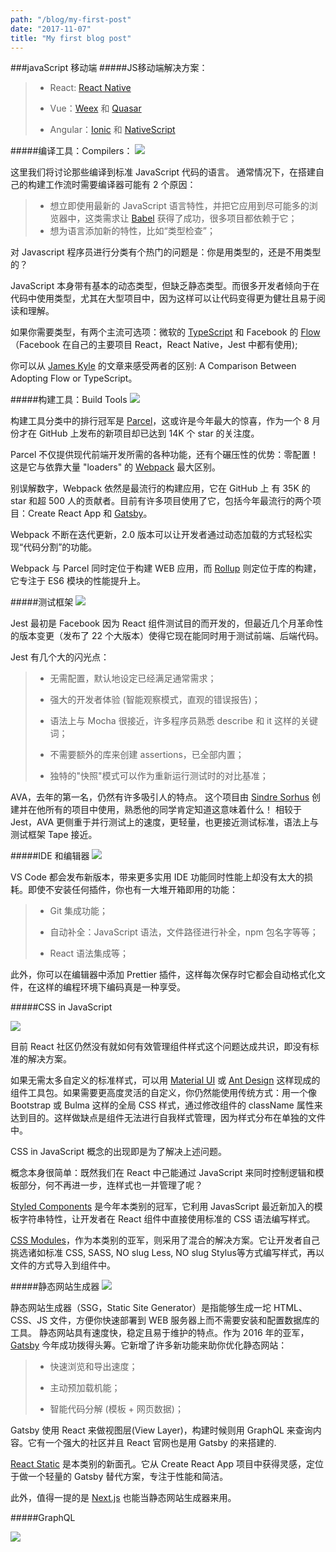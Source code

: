 ```yaml
---
path: "/blog/my-first-post"
date: "2017-11-07"
title: "My first blog post"
---
```


###javaScript 移动端
#####JS移动端解决方案：
>- React: [React Native](https://reactnative.cn/)
>
>- Vue：[Weex](https://weex.apache.org/) 和 [Quasar](http://quasar-framework.org/)
>
>- Angular：[Ionic](https://ionicframework.com/) 和 [NativeScript](https://www.nativescript.org/)
>

#####编译工具：Compilers：
![](https://user-gold-cdn.xitu.io/2018/1/20/16113a2fe2cf2e30?imageslim)

这里我们将讨论那些编译到标准 JavaScript 代码的语言。
通常情况下，在搭建自己的构建工作流时需要编译器可能有 2 个原因：
>- 想立即使用最新的 JavaScript 语言特性，并把它应用到尽可能多的浏览器中，这类需求让 [Babel](https://babeljs.io/) 获得了成功，很多项目都依赖于它；
>- 想为语言添加新的特性，比如“类型检查”；

对 Javascript 程序员进行分类有个热门的问题是：你是用类型的，还是不用类型的？

JavaScript 本身带有基本的动态类型，但缺乏静态类型。而很多开发者倾向于在代码中使用类型，尤其在大型项目中，因为这样可以让代码变得更为健壮且易于阅读和理解。

如果你需要类型，有两个主流可选项：微软的 [TypeScript](http://www.typescriptlang.org/) 和 Facebook 的 [Flow](https://flow.org/)（Facebook 在自己的主要项目 React，React Native，Jest 中都有使用);

你可以从 [James Kyle](https://github.com/thejameskyle) 的文章来感受两者的区别: A Comparison Between Adopting Flow or TypeScript。


#####构建工具：Build Tools
![](https://user-gold-cdn.xitu.io/2018/1/20/16113a32c157f9f4?imageslim)

构建工具分类中的排行冠军是 [Parcel](https://parceljs.org/)，这或许是今年最大的惊喜，作为一个 8 月份才在 GitHub 上发布的新项目却已达到 14K 个 star 的关注度。

Parcel 不仅提供现代前端开发所需的各种功能，还有个碾压性的优势：零配置！这是它与依靠大量 "loaders" 的 [Webpack](https://webpack.js.org/) 最大区别。

别误解数字，Webpack 依然是最流行的构建应用，它在 GitHub 上 有 35K 的 star 和超 500 人的贡献者。目前有许多项目使用了它，包括今年最流行的两个项目：Create React App 和 [Gatsby](https://www.gatsbyjs.org/)。

Webpack 不断在迭代更新，2.0 版本可以让开发者通过动态加载的方式轻松实现“代码分割”的功能。

Webpack 与 Parcel 同时定位于构建 WEB 应用，而 [Rollup](https://rollupjs.org/guide/en) 则定位于库的构建，它专注于 ES6 模块的性能提升上。

#####测试框架
![](https://user-gold-cdn.xitu.io/2018/1/20/16113a352f914ec6?imageslim)

Jest 最初是 Facebook 因为 React 组件测试目的而开发的，但最近几个月革命性的版本变更（发布了 22 个大版本）使得它现在能同时用于测试前端、后端代码。

Jest 有几个大的闪光点：
>- 无需配置，默认地设定已经满足通常需求；
>
>- 强大的开发者体验 (智能观察模式，直观的错误报告)；
>
>- 语法上与 Mocha 很接近，许多程序员熟悉 describe 和 it 这样的关键词；
>
>- 不需要额外的库来创建 assertions，已全部内置；
>
>- 独特的"快照"模式可以作为重新运行测试时的对比基准；

AVA，去年的第一名，仍然有许多吸引人的特点。
这个项目由 [Sindre Sorhus](https://github.com/sindresorhus) 创建并在他所有的项目中使用，熟悉他的同学肯定知道这意味着什么！
相较于 Jest，AVA 更侧重于并行测试上的速度，更轻量，也更接近测试标准，语法上与测试框架 Tape 接近。

#####IDE 和编辑器
![](https://user-gold-cdn.xitu.io/2018/1/20/16113a3801d8c17e?imageslim)

VS Code 都会发布新版本，带来更多实用 IDE 功能同时性能上却没有太大的损耗。即使不安装任何插件，你也有一大堆开箱即用的功能：
>- Git 集成功能；
>
>- 自动补全：JavaScript 语法，文件路径进行补全，npm 包名字等等；
>
>- React 语法集成等；
>
此外，你可以在编辑器中添加 Prettier 插件，这样每次保存时它都会自动格式化文件，在这样的编程环境下编码真是一种享受。


#####CSS in JavaScript

![](https://user-gold-cdn.xitu.io/2018/1/20/16113a3ad1d3cd34?imageslim)

目前 React 社区仍然没有就如何有效管理组件样式这个问题达成共识，即没有标准的解决方案。

如果无需太多自定义的标准样式，可以用 [Material UI](http://www.material-ui.com/) 或 [Ant Design](https://ant.design/index-cn) 这样现成的组件工具包。如果需要更高度灵活的自定义，你仍然能使用传统方式：用一个像 Bootstrap 或 Bulma 这样的全局 CSS 样式，通过修改组件的 className 属性来达到目的。这样做缺点是组件无法进行自我样式管理，因为样式分布在单独的文件中。

CSS in JavaScript 概念的出现即是为了解决上述问题。

概念本身很简单：既然我们在 React 中己能通过 JavaScript 来同时控制逻辑和模板部分，何不再进一步，连样式也一并管理了呢？

[Styled Components](https://www.styled-components.com/) 是今年本类别的冠军，它利用 JavasScript 最近新加入的模板字符串特性，让开发者在 React 组件中直接使用标准的 CSS 语法编写样式。

[CSS Modules](https://github.com/css-modules/css-modules)，作为本类别的亚军，则采用了混合的解决方案。它让开发者自己挑选诸如标准 CSS, SASS, NO slug Less, NO slug Stylus等方式编写样式，再以文件的方式导入到组件中。

#####静态网站生成器
![](https://user-gold-cdn.xitu.io/2018/1/20/16113a3d9a8a21f2?imageslim)

静态网站生成器（SSG，Static Site Generator）是指能够生成一坨 HTML、CSS、JS 文件，方便你快速部署到 WEB 服务器上而不需要安装和配置数据库的工具。
静态网站具有速度快，稳定且易于维护的特点。作为 2016 年的亚军，[Gatsby](https://www.gatsbyjs.org/) 今年成功拨得头筹。它新增了许多新功能来助你优化静态网站：
>- 快速浏览和导出速度；
>
>- 主动预加载机能；
>
>- 智能代码分解 (模板 + 网页数据)；
>

Gatsby 使用 React 来做视图层(View Layer)，构建时候则用 GraphQL 来查询内容。它有一个强大的社区并且 React 官网也是用 Gatsby 的来搭建的.

[React Static](https://github.com/nozzle/react-static) 是本类别的新面孔。它从 Create React App 项目中获得灵感，定位于做一个轻量的 Gatsby 替代方案，专注于性能和简洁。

此外，值得一提的是 [Next.js](https://zeit.co/blog/next4) 也能当静态网站生成器来用。

#####GraphQL

![](https://user-gold-cdn.xitu.io/2018/1/20/16113a406527287f?imageslim)


















